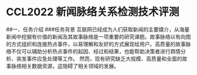 # CCL2022 新闻脉络关系检测技术评测

##一、任务介绍
###任务背景
互联网已经成为人们获取新闻的主要媒介，从海量新闻中挖掘有价值的新闻及其故事脉络是一项重要的研究课题。故事脉络以有向图的方式组织和连接热点事件，以易理解和友好的方式展现给用户。高质量的故事脉络不仅可以辅助分析热点事件的起因、经过和结果，也能帮助决策者进行舆情分析、突发事件应急处理等工作。
然而，现有研究缺乏大规模、高质量和全面的故事脉络相关数据资源，这阻碍了相关领域的发展。

